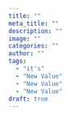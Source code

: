 ```yaml
---
title: ""
meta_title: ""
description: ""
image: ""
categories: ""
author: ""
tags: 
  - "it's"
  - "New Value"
  - "New Value"
  - "New Value"
draft: true
---
```

